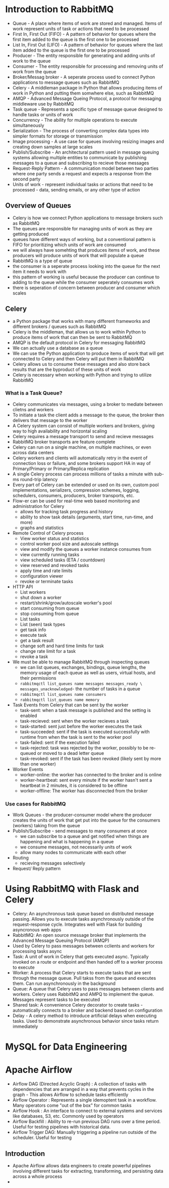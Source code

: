 # Introduction to RabbitMQ
- Queue - A place where items of work are stored and managed. Items of work represent units of task or actions that need to be processed
- First In, First Out (FIFO) - A pattern of behavior for queues where the first item added to the queue is the first one to be processed
- List In, First Out (LIFO) - A pattern of behavior for queues where the last item added to the queue is the first one to be processed
- Producer - The entity responsible for generating and adding units of work to the queue
- Consumer - The entity responsible for processing and removing units of work from the queue
- Broker/Messag broker - A seperate process used to connect Python applications to message queues such as RabbitMQ
- Celery - A middleman package in Python that allows producing items of work in Python and putting them somwhere else, such as RabbitMQ
- AMQP - Advanced Message Queing Protocol, a protocol for messaging middleware use by RabbitMQ
- Task queue - Represents a specific type of message queue designed to handle tasks or units of work
- Concurrency - The ability for multiple operations to execute simultaneously
- Serialization - The process of converting complex data types into simpler formats for storage or transmission
- Image processing - A use case for queues involving resizing images and creating down samples at large scales
- Publish/Subscribe - An architectural pattern used in message queuing systems allowing multiple entities to communicate by publishing messages to a queue and subscribing to recieve those messages
- Request-Reply Pattern - A communication model between two parties where one party sends a request and expects a response from the second party
- Units of work - represent individual tasks or actions that need to be processed - data, sending emails, or any other type of action

## Overview of Queues
- Celery is how we connect Python applications to message brokers such as RabbitMQ
- The queues are responsible for managing units of work as they are getting produced
- queues have different ways of working, but a conventional pattern is FIFO for prioritizing which units of work are consumed
- we will always have somehting that produces items of work, and these producers will produce units of work that will populate a queue
- RabbitMQ is a type of queue 
- the consumer is a seperate process looking into the queue for the next item it needs to work with
- this pattern of working is useful because the producer can continue to adding to the queue while the consumer seperately consumes work
- there is seperation of concern between producer and consumer which scales

## Celery
- a Python package that works with many different frameworks and different brokers / queues such as RabbitMQ
- Celery is the middleman, that allows us to work within Python to produce items of work that can then be sent to RabbitMQ
- AMQP is the default protocol in Celery for messaging RabbitMQ
- We can actually use a database as a queue 
- We can use the Python application to produce items of work that will get connected to Celery and then Celery will put them in RabbitMQ
- Celery allows us to consume these messages and also store back results that are the byproduct of these units of work 
- Celery is necessary when working with Python and trying to utilize RabbitMQ

### What is a Task Queue?
- Celery communicates via messages, using a broker to mediate between clietns and workers
- To initiate a task the client adds a message to the queue, the broker then delivers that message to the worker
- A Celery system can consist of multiple workers and brokers, giving way to high availability and horizontal scaling
- Celery requires a message transport to send and recieve messages
- RabbitMQ broker transports are feature complete
- Celery can run on a single machine, on multiple machines, or even across data centers
- Celery workers and clients will automatically retry in the event of connection loss or failure, and some brokers support HA in way of Primary/Primary or Primary/Replica replication
- A single Celery process can process millions of  tasks a minute with sub-ms round-trip latency
- Every part of Celery can be extended or used on its own, custom pool implementations, serializers, compression schemes, logging, schedulers, consumers, producers, broker transports, etc.
- Flow-er can be used for real-time web based monitoring and administration for Celery
  - allows for tracking task progress and history
  - ability to show task details (arguments, start time, run-time, and more)
  - graphs and statistics
- Remote Control of Celery process
  - View worker status and statistics
  - control worker pool size and autoscale settings
  - view and modify the queues a worker instance consumes from
  - view currently running tasks
  - view scheduled tasks (ETA / countdown)
  - view reserved and revoked tasks
  - apply time and rate limits
  - configuration viewer
  - revoke or terminate tasks
- HTTP API
  - List workers
  - shut down a worker
  - restart/shrink/grow/autoscale worker's pool
  - start consuming from queue
  - stop consuming from queue
  - List tasks
  - List (seen) task types
  - get task info
  - execute task
  - get a task result
  - change soft and hard time limits for task
  - change rate limit for a task
  - revoke a task
- We must be able to manage RabbitMQ through inspecting queues
  - we can list queues, exchanges, bindings, queue lengths, the memory usage of each queue as well as users, virtual hosts,  and their permissions
  - `rabbitmqctl list_queues name messages messages_ready \ messages_unacknowledged`- the number of tasks in a queue
  - `rabbitmqctl list_queues name consumers`
  - `rabbitmqctl list_queues name memory` 
- Task Events from Celery that can be sent by the worker
  - task-sent: when a task message is published and the setting is enabled
  - task-recieved: sent when the worker recieves a task
  - task-started: sent just before the worker executes the task
  - task-succeeded: sent if the task is executed successfully with runtime from when the task is sent to the worker pool
  - task-failed: sent if the execution failed
  - task-rejected: task was rejected by the worker, possibly to be re-queued or moved to a dead letter queue
  - task-revoked: sent if the task has been revoked (likely sent by more than one worker)
- Worker Events
  - worker-online: the worker has connected to the broker and is online
  - worker-heartbeat: sent every minute if the worker hasn't sent a heartbeat in 2 minutes, it is considered to be offline
  - worker-offline: The worker has disconnected from the broker
### Use cases for RabbitMQ
- Work Queues - the producer-consumer model where the producer creates the units of work that get put into the queue for the consumers (workers) taking from the queue
- Publish/Subscribe - send messages to many consumers at once
  - we can subscribe to a queue and get notified when things are happening and what is happening in a queue
  - we consume messages, not necessarily units of work
  - allow many nodes to communicate with each other
- Routing
  - recieving messages selectively
- Request/ Reply pattern
# Using RabbitMQ with Flask and Celery
- Celery: An asynchronous task queue based on distributed message passing. Allows you to execute tasks asynchronously outside of the request-response cycle. Integrates well with Flask for building asyncronous web apps
- RabbitMQ: An open source message broker that implements the Advanced Message Queuing Protocol (AMQP)
- Used by Celery to pass messages between cclients and workers for processing tasks async
- Task: A unit of work in Celery that gets executed async. Typically invoked on a route or endpoint and then handed off to a worker process to execute
- Worker: A process that Celery starts to execute tasks that are sent through the message queue. Pull takss from the queue and executes them. Can run asynchronously in the background
- Queue: A queue that Celery uses to pass messages between clients and workers. Celery uses RabbitMQ and AMPQ to implement the queue. Messages represent tasks to be executed
- Shared task: A convenience Celery decorator to create tasks - automatically connects to a broker and backend based on configuration
- Delay - A celery method to introduce artificial delays when executing tasks. Used to demonstrate asynchronous behavior since tasks return immediately
# MySQL for Data Engineering

# Apache Airflow
- Airflow DAG (Directed Acyclic Graph) : A collection of tasks with dependencies that are arranged in a way that prevents cycles in the graph - This allows Airflow to schedule tasks efficiently
- Airflow Operator : Represents a single idemoptent task in a workflow. Many operators come "out of the box" for common tasks
- Airflow Hook : An interface to connect to external systems and services like databases, S3, etc. Commonly used by operators
- Airflow Backfill : Ability to re-run previous DAG runs over a time period. Useful for testing pipelines with historical data.
- Airflow Trigger DAG: Manually triggering a pipeline run outside of the scheduler. Useful for testing
  
## Introduction
- Apache Airflow allows data engineers to create powerful pipelines involving different tasks for extracting, transforming, and persisting data across a whole process
- 
